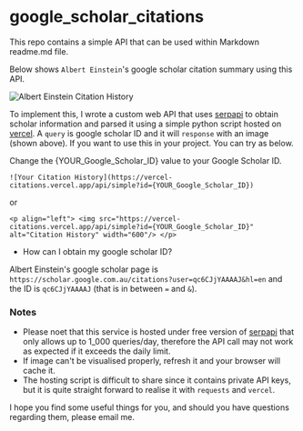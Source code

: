 # google_scholar_citations

This repo contains a simple API that can be used within Markdown readme.md file.

Below shows `Albert Einstein`'s google scholar citation summary using this API.

![Albert Einstein Citation History](https://vercel-citations.vercel.app/api/simple?id=qc6CJjYAAAAJ)

To implement this, I wrote a custom web API that uses [serpapi](https://serpapi.com/google-scholar-api) to obtain scholar information and parsed it using a simple python script hosted on [vercel](https://vercel.com/). A `query` is google scholar ID and it will `response` with an image (shown above). If you want to use this in your project. You can try as below.

Change the {YOUR_Google_Scholar_ID} value to your Google Scholar ID.

```
![Your Citation History](https://vercel-citations.vercel.app/api/simple?id={YOUR_Google_Scholar_ID})
```
or
```
<p align="left"> <img src="https://vercel-citations.vercel.app/api/simple?id={YOUR_Google_Scholar_ID}" alt="Citation History" width="600"/> </p>
```
* How can I obtain my google scholar ID?

Albert Einstein's google scholar page is `https://scholar.google.com.au/citations?user=qc6CJjYAAAAJ&hl=en` and the ID is `qc6CJjYAAAAJ` (that is in between `=` and `&`).

### Notes
* Please noet that this service is hosted under free version of [serpapi](https://serpapi.com/google-scholar-api) that only allows up to 1_000 queries/day, therefore the API call may not work as expected if it exceeds the daily limit.
* If image can't be visualised properly, refresh it and your browser will cache it.
* The hosting script is difficult to share since it contains private API keys, but it is quite straight forward to realise it with `requests` and `vercel`.

I hope you find some useful things for you, and should you have questions regarding them, please email me.